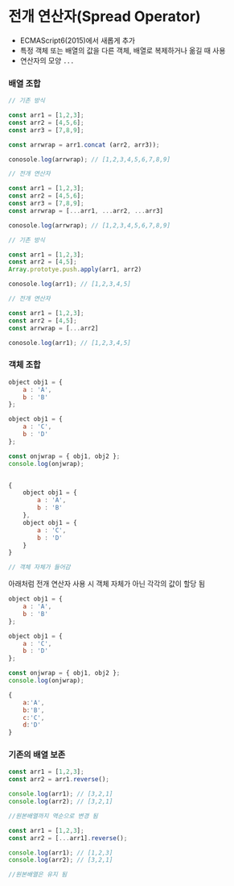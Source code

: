 # 전개 연산자(Spread Operator)

- ECMAScript6(2015)에서 새롭게 추가
- 특정 객체 또는 배열의 값을 다른 객체, 배열로 복제하거나 옮길 때 사용
- 연산자의 모양 `...`

### 배열 조합

```jsx
// 기존 방식

const arr1 = [1,2,3];
const arr2 = [4,5,6];
const arr3 = [7,8,9];

const arrwrap = arr1.concat (arr2, arr3));

conosole.log(arrwrap); // [1,2,3,4,5,6,7,8,9]
```

```jsx
// 전개 연산자

const arr1 = [1,2,3];
const arr2 = [4,5,6];
const arr3 = [7,8,9];
const arrwrap = [...arr1, ...arr2, ...arr3]

conosole.log(arrwrap); // [1,2,3,4,5,6,7,8,9]
```

```jsx
// 기존 방식

const arr1 = [1,2,3];
const arr2 = [4,5];
Array.prototye.push.apply(arr1, arr2)

conosole.log(arr1); // [1,2,3,4,5]
```

```jsx
// 전개 연산자

const arr1 = [1,2,3];
const arr2 = [4,5];
const arrwrap = [...arr2]

conosole.log(arr1); // [1,2,3,4,5]
```

### 객체 조합

```jsx
object obj1 = {
	a : 'A',
	b : 'B'
};

object obj1 = {
	a : 'C',
	b : 'D'
};

const onjwrap = { obj1, obj2 };
console.log(onjwrap);
```

```jsx

{
	object obj1 = {
		a : 'A',
		b : 'B'
	},
	object obj1 = {
		a : 'C',
		b : 'D'
	}
}

// 객체 자체가 들어감
```

아래처럼 전개 연산자 사용 시 객체 자체가 아닌 각각의 값이 할당 됨

```jsx
object obj1 = {
	a : 'A',
	b : 'B'
};

object obj1 = {
	a : 'C',
	b : 'D'
};

const onjwrap = { obj1, obj2 };
console.log(onjwrap);
```

```jsx
{
	a:'A',
	b:'B',
	c:'C',
	d:'D'
}
```

### 기존의 배열 보존

```jsx
const arr1 = [1,2,3];
const arr2 = arr1.reverse();

console.log(arr1); // [3,2,1]
console.log(arr2); // [3,2,1]

//원본배열까지 역순으로 변경 됨
```

```jsx
const arr1 = [1,2,3];
const arr2 = [...arr1].reverse();

console.log(arr1); // [1,2,3]
console.log(arr2); // [3,2,1]

//원본배열은 유지 됨
```